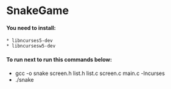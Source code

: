 # SnakeGame
#### You need to install:
    * libncurses5-dev
    * libncursesw5-dev
#### To run next to run this commands below:
   * 	gcc -o snake screen.h list.h list.c screen.c main.c -lncurses
   * ./snake
